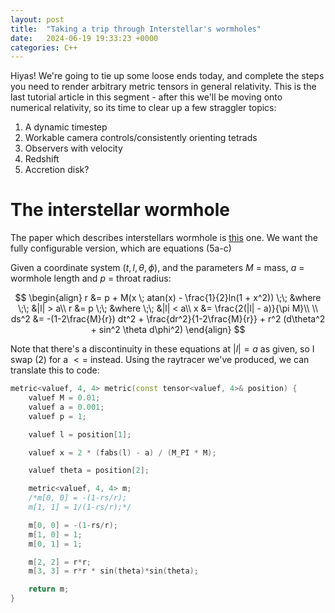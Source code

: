 ```yaml
---
layout: post
title:  "Taking a trip through Interstellar's wormholes"
date:   2024-06-19 19:33:23 +0000
categories: C++
---
```


Hiyas! We're going to tie up some loose ends today, and complete the steps you need to render arbitrary metric tensors in general relativity. This is the last tutorial article in this segment - after this we'll be moving onto numerical relativity, so its time to clear up a few straggler topics:

1. A dynamic timestep
2. Workable camera controls/consistently orienting tetrads
3. Observers with velocity
4. Redshift
5. Accretion disk?

# The interstellar wormhole

The paper which describes interstellars wormhole is [this](https://arxiv.org/pdf/1502.03809) one. We want the fully configurable version, which are equations (5a-c)

Given a coordinate system $(t, l, \theta, \phi)$, and the parameters $M$ = mass, $a$ = wormhole length and $p$ = throat radius:

$$
\begin{align}
r &= p + M(x \; atan(x) - \frac{1}{2}ln(1 + x^2)) \;\; &where \;\; &|l| > a\\
r &= p \;\; &where \;\; &|l| < a\\
x &= \frac{2(|l| - a)}{\pi M}\\
\\
ds^2 &= -(1-2\frac{M}{r}) dt^2 + \frac{dr^2}{1-2\frac{M}{r}} + r^2 (d\theta^2 + sin^2 \theta d\phi^2)
\end{align}
$$

Note that there's a discontinuity in these equations at $|l|=a$ as given, so I swap (2) for a $<=$ instead. Using the raytracer we've produced, we can translate this to code:

```c++
metric<valuef, 4, 4> metric(const tensor<valuef, 4>& position) {
    valuef M = 0.01;
    valuef a = 0.001;
    valuef p = 1;

    valuef l = position[1];

    valuef x = 2 * (fabs(l) - a) / (M_PI * M);

    valuef theta = position[2];

    metric<valuef, 4, 4> m;
    /*m[0, 0] = -(1-rs/r);
    m[1, 1] = 1/(1-rs/r);*/

    m[0, 0] = -(1-rs/r);
    m[1, 0] = 1;
    m[0, 1] = 1;

    m[2, 2] = r*r;
    m[3, 3] = r*r * sin(theta)*sin(theta);

    return m;
}
```